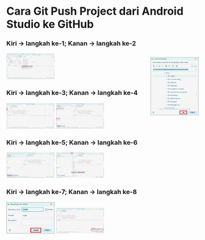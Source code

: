 # Cara Git Push Project dari Android Studio ke GitHub

### Kiri -> langkah ke-1; Kanan -> langkah ke-2
<img src="img/0.png" alt="langkah ke-1" style="width:25%; height:25%;"> <img src="img/1.png" alt="langkah ke-2" style="width:25%; height:25%; float: right; margin: 10px 0 10px 10px;">

### Kiri -> langkah ke-3; Kanan -> langkah ke-4
<img src="img/2.png" alt="langkah ke-3" style="width:25%; height:25%; tab-size:4;"> <img src="img/3.png" alt="langkah ke-4" style="width:25%; height:25%">

### Kiri -> langkah ke-5; Kanan -> langkah ke-6
<img src="img/4.png" alt="langkah ke-5" style="width:25%; height:25%; tab-size:4;"> <img src="img/5.png" alt="langkah ke-6" style="width:25%; height:25%">

### Kiri -> langkah ke-7; Kanan -> langkah ke-8
<img src="img/6.png" alt="langkah ke-7" style="width:25%; height:25%; tab-size:4;"> <img src="img/7.png" alt="langkah ke-8" style="width:25%; height:25%">